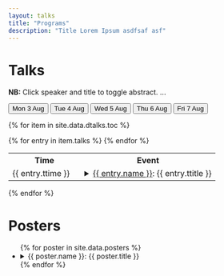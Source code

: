 ```yaml
---
layout: talks 
title: "Programs"
description: "Title Lorem Ipsum asdfsaf asf" 
---
```




# Talks

**NB:** Click speaker and title to toggle abstract. ...


<!-- Tab links -->
<div class="tab">
  <!-- <button> </button> -->
  <button class="tablinks" onclick="openDate(event, 'cDay1')" id="defaultOpen">Mon 3 Aug</button>
  <button class="tablinks" onclick="openDate(event, 'cDay2')">Tue 4 Aug</button>
  <button class="tablinks" onclick="openDate(event, 'cDay3')">Wed 5 Aug</button>
  <button class="tablinks" onclick="openDate(event, 'cDay4')">Thu 6 Aug</button>
  <button class="tablinks" onclick="openDate(event, 'cDay5')">Fri 7 Aug</button>
</div>

<!-- Tab content -->
{% for item in site.data.dtalks.toc %}
<div id="{{ item.title }}" class="tabcontent">
    <table class="tg">
      <tr>
        <th class="tg-lboi" style="min-width:128px">Time</th>
        <th class="tg-lboi">Event</th>
      </tr>
	  {% for entry in item.talks %}
        <tr>
          <td class="tg-lboi"> {{ entry.ttime }} </td>
          <td class="tg-talk"> <details> <summary><a href="#talks">{{ entry.name }}</a>: {{ entry.ttitle }}</summary> <p class="abstract"><b>Abstract:</b> {{ entry.tabstract }} </p></details> </td>
        </tr>
	  {% endfor %}
    </table>
</div>
{% endfor %}



# Posters


<ul>
{% for poster in site.data.posters %}
  <li>
    <details> <summary>{{ poster.name }}: {{ poster.title }}</summary> <i style="font-size:1.5rem;"><b style="padding-left:28px;">Abstract:</b> {{ poster.abstract }}</i></details>
  </li>
{% endfor %}
</ul>


<!-- <table class="poster">
  <tr>
    <th class="poster-lboi" height="30" style="min-width:128px">Authors</th>
    <th class="poster-lboi" height="30">Title</th>
  </tr>
  {% for poster in site.data.posters %}
  <tr>
  	  <td class="poster-lboi" height="20"> {{ poster.name }}  </td>
  	  <td class="poster-title" height="20"> <details> <summary>{{ poster.title }}</summary><i><b>Abstract:</b> {{ poster.abstract }}</i></details> </td>
  </tr>
  {% endfor %}
</table> -->


